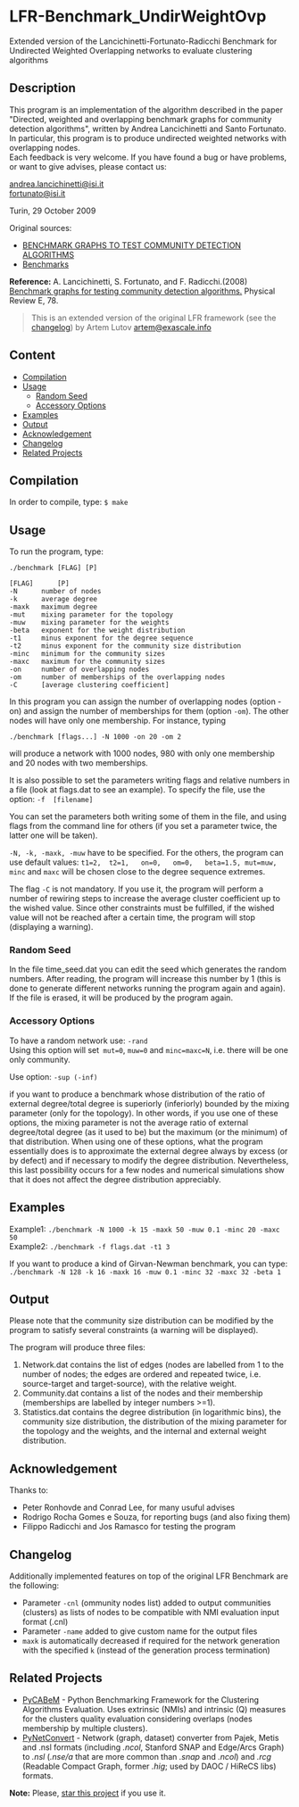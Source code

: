 # LFR-Benchmark_UndirWeightOvp
Extended version of the Lancichinetti-Fortunato-Radicchi Benchmark for Undirected Weighted Overlapping networks to evaluate clustering algorithms

## Description
This program is an implementation of the algorithm described in the paper "Directed, weighted and overlapping benchmark graphs for community detection algorithms", written by Andrea Lancichinetti and Santo Fortunato. In particular, this program is to produce undirected weighted networks with overlapping nodes.  
Each feedback is very welcome. If you have found a bug or have problems, or want to give advises, please contact us:

andrea.lancichinetti@isi.it  
fortunato@isi.it

Turin, 29 October 2009

Original sources:

* [BENCHMARK GRAPHS TO TEST COMMUNITY DETECTION ALGORITHMS](https://sites.google.com/site/santofortunato/inthepress2)
* [Benchmarks](https://sites.google.com/site/andrealancichinetti/files)

**Reference:** A. Lancichinetti, S. Fortunato, and F. Radicchi.(2008) [Benchmark graphs for testing community detection algorithms.](https://journals.aps.org/pre/abstract/10.1103/PhysRevE.78.046110) Physical Review E, 78.

> This is an extended version of the original LFR framework (see the [changelog](#changelog)) by Artem Lutov <artem@exascale.info>

## Content
- [Compilation](#compilation)
- [Usage](#usage)
  - [Random Seed](#random-seed)
  - [Accessory Options](#accessory-options)
- [Examples](#examples)
- [Output](#output)
- [Acknowledgement](#acknowledgement)
- [Changelog](#changelog)
- [Related Projects](#related-projects)

## Compilation 

In order to compile, type: `$ make`

## Usage

To run the program, type:  
```
./benchmark [FLAG] [P]

[FLAG]		[P]
-N		number of nodes
-k		average degree
-maxk	maximum degree
-mut	mixing parameter for the topology
-muw	mixing parameter for the weights
-beta	exponent for the weight distribution
-t1		minus exponent for the degree sequence
-t2		minus exponent for the community size distribution
-minc	minimum for the community sizes
-maxc	maximum for the community sizes
-on		number of overlapping nodes
-om		number of memberships of the overlapping nodes
-C		[average clustering coefficient]
```

In this program you can assign the number of overlapping nodes (option -on) and assign the number of memberships for them (option `-om`). The other nodes will have only one membership. For instance, typing 
```
./benchmark [flags...] -N 1000 -on 20 -om 2
```
will produce a network with 1000 nodes, 980 with only one membership and 20 nodes with two memberships.

It is also possible to set the parameters writing flags and relative numbers in a file (look at flags.dat to see an example). To specify the file, use the option: `-f	[filename]`

You can set the parameters both writing some of them in the file, and using flags from the command line for others (if you set a parameter twice, the latter one will be taken).

`-N, -k, -maxk, -muw` have to be specified. For the others, the program can use default values: `t1=2, 	t2=1, 	on=0,	om=0,	beta=1.5, mut=muw, minc` and `maxc` will be chosen close to the degree sequence extremes.  

The flag `-C` is not mandatory. If you use it, the program will perform a number of rewiring steps to increase the average cluster coefficient up to the wished value.
Since other constraints must be fulfilled, if the wished value will not be reached after a certain time, the program will stop (displaying a warning).

### Random Seed

In the file time_seed.dat you can edit the seed which generates the random numbers. After reading, the program will increase this number by 1 (this is done to generate different networks running the program again and again). If the file is erased, it will be produced by the program again.

### Accessory Options

To have a random network use: `-rand`  
Using this option will set` mut=0`, `muw=0` and `minc=maxc=N`, i.e. there will be one only community.

Use option: `-sup (-inf)`

if you want to produce a benchmark whose distribution of the ratio of external degree/total degree is superiorly (inferiorly) bounded by the mixing parameter (only for the topology). In other words, if you use one of these options, the mixing parameter is not the average ratio of external degree/total degree (as it used to be) but the maximum (or the minimum) of that distribution. When using one of these options, what the program essentially does is to approximate the external degree always by excess (or by defect) and if necessary to modify the degree distribution. Nevertheless, this last possibility occurs for a few nodes and numerical simulations show that it does not affect the degree distribution appreciably.


## Examples
Example1:  `./benchmark -N 1000 -k 15 -maxk 50 -muw 0.1 -minc 20 -maxc 50`  
Example2:  `./benchmark -f flags.dat -t1 3`

If you want to produce a kind of Girvan-Newman benchmark, you can type:  
`./benchmark -N 128 -k 16 -maxk 16 -muw 0.1 -minc 32 -maxc 32 -beta 1`

## Output
Please note that the community size distribution can be modified by the program to satisfy several constraints (a warning will be displayed).

The program will produce three files:

1. Network.dat contains the list of edges (nodes are labelled from 1 to the number of nodes; the edges are ordered and repeated twice, i.e. source-target and target-source), with the relative weight.
1. Community.dat contains a list of the nodes and their membership (memberships are labelled by integer numbers >=1).
1. Statistics.dat contains the degree distribution (in logarithmic bins), the community size distribution, the distribution of the mixing parameter for the topology and the weights, and the internal and external weight distribution.

## Acknowledgement
Thanks to:
- Peter Ronhovde and Conrad Lee, for many usuful advises
- Rodrigo Rocha Gomes e Souza, for reporting bugs (and also fixing them)
- Filippo Radicchi and Jos Ramasco for testing the program

## Changelog
Additionally implemented features on top of the original LFR Benchmark are the following:
- Parameter `-cnl` (ommunity nodes list) added to output communities (clusters) as lists of
nodes to be compatible with NMI evaluation input format (.cnl)
- Parameter `-name` added to give custom name for the output files
- `maxk` is automatically decreased if required for the network generation with the specified `k`
(instead of the generation process termination)

## Related Projects
- [PyCABeM](https://github.com/eXascaleInfolab/PyCABeM) - Python Benchmarking Framework for the Clustering Algorithms Evaluation. Uses extrinsic (NMIs) and intrinsic (Q) measures for the clusters quality evaluation considering overlaps (nodes membership by multiple clusters).
- [PyNetConvert](https://raw.githubusercontent.com/eXascaleInfolab/PyNetConvert) - Network (graph, dataset) converter from Pajek, Metis and .nsl formats (including *.ncol*, Stanford SNAP and Edge/Arcs Graph) to *.nsl* (*.nse/a* that are more common than *.snap* and *.ncol*) and *.rcg* (Readable Compact Graph, former *.hig*; used by DAOC / HiReCS libs) formats.

**Note:** Please, [star this project](https://github.com/eXascaleInfolab/LFR-Benchmark_UndirWeightOvp) if you use it.
